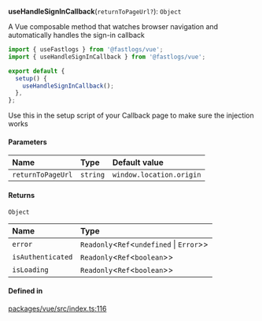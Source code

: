 **useHandleSignInCallback**(`returnToPageUrl?`): `Object`

A Vue composable method that watches browser navigation and automatically handles the sign-in callback

```ts
import { useFastlogs } from '@fastlogs/vue';
import { useHandleSignInCallback } from '@fastlogs/vue';

export default {
  setup() {
    useHandleSignInCallback();
  },
};
```

Use this in the setup script of your Callback page to make sure the injection works

#### Parameters

| Name              | Type     | Default value            |
| :---------------- | :------- | :----------------------- |
| `returnToPageUrl` | `string` | `window.location.origin` |

#### Returns

`Object`

| Name              | Type                                        |
| :---------------- | :------------------------------------------ |
| `error`           | `Readonly`<`Ref`<`undefined` \| `Error`\>\> |
| `isAuthenticated` | `Readonly`<`Ref`<`boolean`\>\>              |
| `isLoading`       | `Readonly`<`Ref`<`boolean`\>\>              |

#### Defined in

[packages/vue/src/index.ts:116](https://github.com/fastlogs-docs.khulnasoft.com/js/blob/5254dee/packages/vue/src/index.ts#L116)
